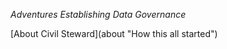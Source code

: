 <p>
  <em>Adventures Establishing Data Governance</em>
</p>
[About Civil Steward](about "How this all started")
